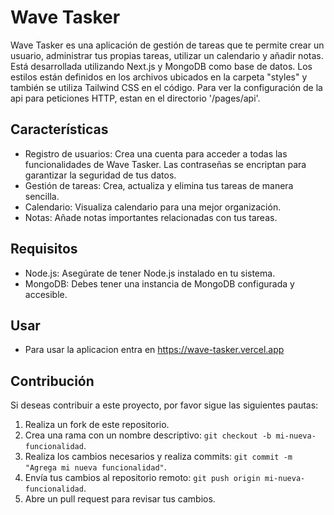 # Wave Tasker

Wave Tasker es una aplicación de gestión de tareas que te permite crear un usuario, administrar tus propias tareas, utilizar un calendario y añadir notas. Está desarrollada utilizando Next.js y MongoDB como base de datos. Los estilos están definidos en los archivos ubicados en la carpeta "styles" y también se utiliza Tailwind CSS en el código. Para ver la configuración de la api para peticiones HTTP, estan en el directorio '/pages/api'.

## Características

- Registro de usuarios: Crea una cuenta para acceder a todas las funcionalidades de Wave Tasker. Las contraseñas se encriptan para garantizar la seguridad de tus datos.
- Gestión de tareas: Crea, actualiza y elimina tus tareas de manera sencilla.
- Calendario: Visualiza calendario para una mejor organización.
- Notas: Añade notas importantes relacionadas con tus tareas.

## Requisitos

- Node.js: Asegúrate de tener Node.js instalado en tu sistema.
- MongoDB: Debes tener una instancia de MongoDB configurada y accesible.

## Usar

- Para usar la aplicacion entra en <https://wave-tasker.vercel.app>

## Contribución

Si deseas contribuir a este proyecto, por favor sigue las siguientes pautas:

1. Realiza un fork de este repositorio.
2. Crea una rama con un nombre descriptivo: `git checkout -b mi-nueva-funcionalidad`.
3. Realiza los cambios necesarios y realiza commits: `git commit -m "Agrega mi nueva funcionalidad"`.
4. Envía tus cambios al repositorio remoto: `git push origin mi-nueva-funcionalidad`.
5. Abre un pull request para revisar tus cambios.